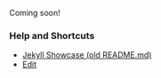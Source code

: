 Coming soon!

### Help and Shortcuts

- [Jekyll Showcase (old README.md)](https://limacat76.github.io/Hades-Desktop/help/markdown.html)
- [Edit](https://github.com/limacat76/Hades-Desktop/edit/master/README.md)
